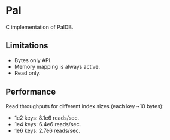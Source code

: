 # Pal

C implementation of PalDB.


## Limitations

+ Bytes only API.
+ Memory mapping is always active.
+ Read only.


## Performance

Read throughputs for different index sizes (each key ~10 bytes):

+ 1e2 keys: 8.1e6 reads/sec.
+ 1e4 keys: 6.4e6 reads/sec.
+ 1e6 keys: 2.7e6 reads/sec.
